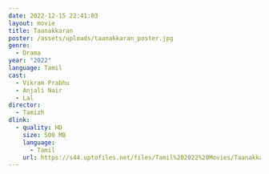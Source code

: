 ```yaml
---
date: 2022-12-15 22:41:03
layout: movie
title: Taanakkaran
poster: /assets/uploads/taanakkaran_poster.jpg
genre:
  - Drama
year: "2022"
language: Tamil
cast:
  - Vikram Prabhu
  - Anjali Nair
  - Lal
director:
  - Tamizh
dlink:
  - quality: HD
    size: 500 MB
    language:
      - Tamil
    url: https://s44.uptofiles.net/files/Tamil%202022%20Movies/Taanakkaran%20(2022)/Taanakkaran%20(Original)/Taanakkaran%20(640x360)/Taanakkaran%202022%20HD.mp4
---
```

